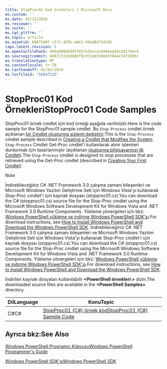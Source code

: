 ```yaml
---
title: StopProc01 kod örnekleri | Microsoft Docs
ms.custom: ''
ms.date: 09/13/2016
ms.reviewer: ''
ms.suite: ''
ms.tgt_pltfrm: ''
ms.topic: article
ms.assetid: 60873d0f-c5f1-4d5b-ade1-49ad0df43245
caps.latest.revision: 5
ms.openlocfilehash: 406e40065d95f657e41ecac994eee02e281744c9
ms.sourcegitcommit: b6871f21bd666f9cd71dd336bb3f844cf472b56c
ms.translationtype: MT
ms.contentlocale: tr-TR
ms.lasthandoff: 02/03/2019
ms.locfileid: "56847225"
---
```

# <a name="stopproc01-code-samples"></a><span data-ttu-id="b9ddd-102">StopProc01 Kod Örnekleri</span><span class="sxs-lookup"><span data-stu-id="b9ddd-102">StopProc01 Code Samples</span></span>

<span data-ttu-id="b9ddd-103">StopProc01 örnek cmdlet için kod örneği aşağıda verilmiştir.</span><span class="sxs-lookup"><span data-stu-id="b9ddd-103">Here is the code sample for the StopProc01 sample cmdlet.</span></span> <span data-ttu-id="b9ddd-104">Bu `Stop-Process` cmdlet örnek açıklanan [bir Cmdlet oluşturma sistemi değiştirir](../cmdlet/creating-a-cmdlet-that-modifies-the-system.md).</span><span class="sxs-lookup"><span data-stu-id="b9ddd-104">This is the `Stop-Process` cmdlet sample described in [Creating a Cmdlet that Modifies the System](../cmdlet/creating-a-cmdlet-that-modifies-the-system.md).</span></span> <span data-ttu-id="b9ddd-105">`Stop-Process` Cmdlet Get-Proc cmdlet'i kullanılarak alınır işlemleri durdurmak için tasarlanmıştır (açıklanan [oluşturma bilgisayarınızı ilk Cmdlet](../cmdlet/creating-a-cmdlet-without-parameters.md)).</span><span class="sxs-lookup"><span data-stu-id="b9ddd-105">The `Stop-Process` cmdlet is designed to stop processes that are retrieved using the Get-Proc cmdlet (described in [Creating Your First Cmdlet](../cmdlet/creating-a-cmdlet-without-parameters.md)).</span></span>

> [!NOTE]
> <span data-ttu-id="b9ddd-106">İndirebileceğiniz C# .NET Framework 3.0 çalışma zamanı bileşenleri ve Microsoft Windows Yazılım Geliştirme Seti için Windows Vista'yı kullanarak Stop-Proc cmdlet'i için kaynak dosyası (stopproc01.cs).</span><span class="sxs-lookup"><span data-stu-id="b9ddd-106">You can download the C# (stopproc01.cs) source file for the Stop-Proc cmdlet using the Microsoft Windows Software Development Kit for Windows Vista and .NET Framework 3.0 Runtime Components.</span></span> <span data-ttu-id="b9ddd-107">Yükleme yönergeleri için bkz: [Windows PowerShell yükleme ve indirme Windows PowerShell SDK'sı](/powershell/developer/installing-the-windows-powershell-sdk).</span><span class="sxs-lookup"><span data-stu-id="b9ddd-107">For download instructions, see [How to Install Windows PowerShell and Download the Windows PowerShell SDK](/powershell/developer/installing-the-windows-powershell-sdk).</span></span>
> <span data-ttu-id="b9ddd-108">İndirebileceğiniz C# .NET Framework 3.0 çalışma zamanı bileşenleri ve Microsoft Windows Yazılım Geliştirme Seti için Windows Vista'yı kullanarak Stop-Proc cmdlet'i için kaynak dosyası (stopproc01.cs).</span><span class="sxs-lookup"><span data-stu-id="b9ddd-108">You can download the C# (stopproc01.cs) source file for the Stop-Proc cmdlet using the Microsoft Windows Software Development Kit for Windows Vista and .NET Framework 3.0 Runtime Components.</span></span> <span data-ttu-id="b9ddd-109">Yükleme yönergeleri için bkz: [Windows PowerShell yükleme ve indirme Windows PowerShell SDK'sı](/powershell/developer/installing-the-windows-powershell-sdk).</span><span class="sxs-lookup"><span data-stu-id="b9ddd-109">For download instructions, see [How to Install Windows PowerShell and Download the Windows PowerShell SDK](/powershell/developer/installing-the-windows-powershell-sdk).</span></span>
>
> <span data-ttu-id="b9ddd-110">İndirilen kaynak dosyaları kullanılabilir  **\<PowerShell örnekleri >** dizin.</span><span class="sxs-lookup"><span data-stu-id="b9ddd-110">The downloaded source files are available in the **\<PowerShell Samples>** directory.</span></span>

|<span data-ttu-id="b9ddd-111">Dil</span><span class="sxs-lookup"><span data-stu-id="b9ddd-111">Language</span></span>|<span data-ttu-id="b9ddd-112">Konu</span><span class="sxs-lookup"><span data-stu-id="b9ddd-112">Topic</span></span>|
|--------------|-----------|
|<span data-ttu-id="b9ddd-113">C#</span><span class="sxs-lookup"><span data-stu-id="b9ddd-113">C#</span></span>|[<span data-ttu-id="b9ddd-114">StopProc01 (C#) örnek kod</span><span class="sxs-lookup"><span data-stu-id="b9ddd-114">StopProc01 (C#) Sample Code</span></span>](./stopproc01-csharp-sample-code.md)|

## <a name="see-also"></a><span data-ttu-id="b9ddd-115">Ayrıca bkz:</span><span class="sxs-lookup"><span data-stu-id="b9ddd-115">See Also</span></span>

[<span data-ttu-id="b9ddd-116">Windows PowerShell Programcı Kılavuzu</span><span class="sxs-lookup"><span data-stu-id="b9ddd-116">Windows PowerShell Programmer's Guide</span></span>](./windows-powershell-programmer-s-guide.md)

[<span data-ttu-id="b9ddd-117">Windows PowerShell SDK'sı</span><span class="sxs-lookup"><span data-stu-id="b9ddd-117">Windows PowerShell SDK</span></span>](../windows-powershell-reference.md)